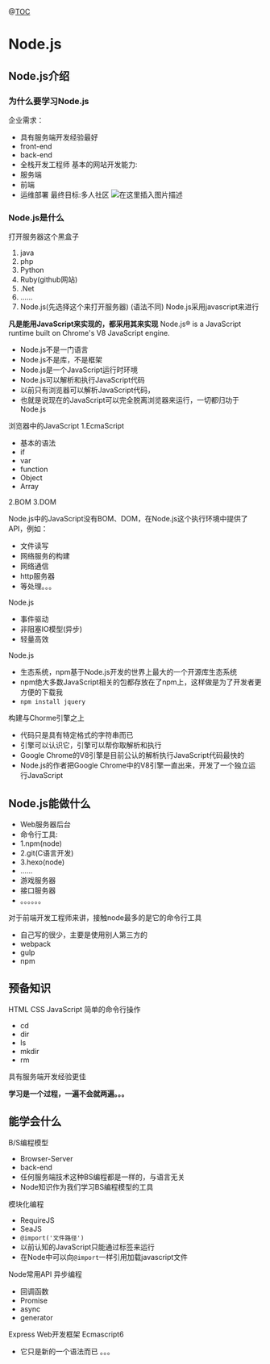 ﻿@[TOC](目录)
# Node.js
## Node.js介绍
### 为什么要学习Node.js
企业需求：
 - 具有服务端开发经验最好
 - front-end
 - back-end
 - 全栈开发工程师
基本的网站开发能力:
 - 服务端
 - 前端
 - 运维部署
最终目标:多人社区
![在这里插入图片描述](https://img-blog.csdnimg.cn/e9a8d5fd72c84d93a7739e81339e8565.png?x-oss-process=image/watermark,type_ZHJvaWRzYW5zZmFsbGJhY2s,shadow_50,text_Q1NETiBAcHVyaXR5LWdvb2Q=,size_20,color_FFFFFF,t_70,g_se,x_16)

### Node.js是什么
打开服务器这个黑盒子

 1. java
 2. php
 3. Python
 4. Ruby(github网站)
 5. .Net
 6. ......
 7. Node.js(先选择这个来打开服务器)
(语法不同)
Node.js采用javascript来进行

**凡是能用JavaScript来实现的，都采用其来实现**
Node.js® is a JavaScript runtime built on Chrome's V8 JavaScript engine.

 - Node.js不是一门语言
 - Node.js不是库，不是框架
 - Node.js是一个JavaScript运行时环境
 - Node.js可以解析和执行JavaScript代码
 - 以前只有浏览器可以解析JavaScript代码，
 - 也就是说现在的JavaScript可以完全脱离浏览器来运行，一切都归功于Node.js

浏览器中的JavaScript
1.EcmaScript

 - 基本的语法
 - if
 - var
 - function
 - Object
 - Array

2.BOM
3.DOM

Node.js中的JavaScript没有BOM、DOM，在Node.js这个执行环境中提供了API，例如：

 - 文件读写
 - 网络服务的构建
 - 网络通信
 - http服务器
 - 等处理。。。

Node.js

 - 事件驱动
 - 非阻塞IO模型(异步)
 - 轻量高效

Node.js

 - 生态系统，npm基于Node.js开发的世界上最大的一个开源库生态系统
 - npm绝大多数JavaScript相关的包都存放在了npm上，这样做是为了开发者更方便的下载我
 - `npm install jquery`

构建与Chorme引擎之上

 - 代码只是具有特定格式的字符串而已
 - 引擎可以认识它，引擎可以帮你取解析和执行
 - Google Chrome的V8引擎是目前公认的解析执行JavaScript代码最快的
 - Node.js的作者把Google Chrome中的V8引擎一直出来，开发了一个独立运行JavaScript
## Node.js能做什么
 - Web服务器后台
 - 命令行工具:
 - 1.npm(node)
 - 2.git(C语言开发)
 - 3.hexo(node)
 - ......
 - 游戏服务器
 - 接口服务器
 - 。。。。。。

对于前端开发工程师来讲，接触node最多的是它的命令行工具

 - 自己写的很少，主要是使用别人第三方的
 - webpack
 - gulp
 - npm

## 预备知识
HTML
CSS
JavaScript
简单的命令行操作

 - cd
 - dir
 - ls
 - mkdir
 - rm

具有服务端开发经验更佳

**学习是一个过程，一遍不会就两遍。。。**

## 能学会什么
B/S编程模型

 - Browser-Server
 - back-end
 - 任何服务端技术这种BS编程都是一样的，与语言无关
 - Node知识作为我们学习BS编程模型的工具

模块化编程

 - RequireJS
 - SeaJS
 - `@import('文件路径')`
 - 以前认知的JavaScript只能通过标签来运行
 - 在Node中可以向`@import`一样引用加载javascript文件

Node常用API
异步编程

 - 回调函数
 - Promise
 - async
 - generator

Express Web开发框架
Ecmascript6

 - 它只是新的一个语法而已
。。。

